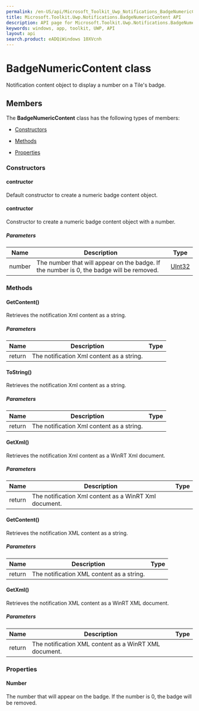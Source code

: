 ```yaml
---
permalink: /en-US/api/Microsoft_Toolkit_Uwp_Notifications_BadgeNumericContent.htm
title: Microsoft.Toolkit.Uwp.Notifications.BadgeNumericContent API 
description: API page for Microsoft.Toolkit.Uwp.Notifications.BadgeNumericContent
keywords: windows, app, toolkit, UWP, API
layout: api
search.product: eADQiWindows 10XVcnh
---
```



# BadgeNumericContent class

Notification content object to display a number on a Tile's badge.

## Members

The **BadgeNumericContent** class has the following types of members:

* [Constructors](#Constructors)

* [Methods](#Methods)

* [Properties](#Properties)

### Constructors

#### contructor

Default constructor to create a numeric badge content object.



#### contructor

Constructor to create a numeric badge content object with a number.

##### Parameters



| Name | Description | Type || --- | --- | --- || number | The number that will appear on the badge.  If the number is 0, the badge will be removed. | [UInt32](https://msdn.microsoft.com/library/windows/apps/System.UInt32) |


### Methods

#### GetContent()

Retrieves the notification Xml content as a string.

##### Parameters



| Name | Description | Type || --- | --- | --- || return |The notification Xml content as a string. |


#### ToString()

Retrieves the notification Xml content as a string.

##### Parameters



| Name | Description | Type || --- | --- | --- || return |The notification Xml content as a string. |


#### GetXml()

Retrieves the notification Xml content as a WinRT Xml document.

##### Parameters



| Name | Description | Type || --- | --- | --- || return |The notification Xml content as a WinRT Xml document. |


#### GetContent()

Retrieves the notification XML content as a string.

##### Parameters



| Name | Description | Type || --- | --- | --- || return |The notification XML content as a string. |


#### GetXml()

Retrieves the notification XML content as a WinRT XML document.

##### Parameters



| Name | Description | Type || --- | --- | --- || return |The notification XML content as a WinRT XML document. |


### Properties

#### Number

The number that will appear on the badge.  If the number is 0, the badge will be removed.


